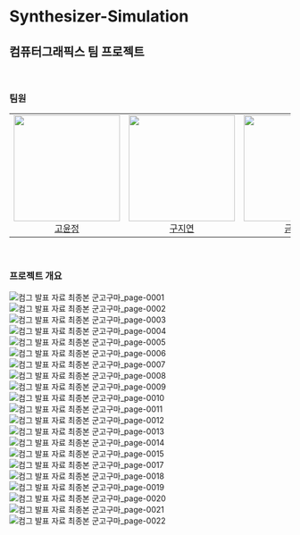 # Synthesizer-Simulation
## 컴퓨터그래픽스 팀 프로젝트
<br>

### 팀원

<div align="center">
<table>
  <tbody>
    <tr>
      <td align="center" width="200px"><a href="https://github.com/yjko1853"><img src="https://avatars.githubusercontent.com/u/95089298?v=4" width="190px;"/><br>고윤정</a></td>
      <td align="center" width="200px"><a href="https://github.com/tobby6"><img src="" width="190px;"/><br>구지연</a></td>
      <td align="center" width="200px"><a href="https://github.com/yi219"><img src="https://avatars.githubusercontent.com/u/80373650?v=4" width="190px;"/><br>금예인</a></td>
      <td align="center" width="200px"><a href="https://github.com/def30"><img src="https://avatars.githubusercontent.com/u/83496413?v=4" width="190px;"/><br>박준서</a></td>
  </tbody>
</table>
</div>
<br>

### 프로젝트 개요
![컴그 발표 자료 최종본 군고구마_page-0001](https://user-images.githubusercontent.com/80373650/230901938-7a526503-2d71-4438-bcc7-019d8f3820d8.jpg)
![컴그 발표 자료 최종본 군고구마_page-0002](https://user-images.githubusercontent.com/80373650/230897702-0a09d77c-961c-4aa7-af98-65cbe0fcf3c5.jpg)
![컴그 발표 자료 최종본 군고구마_page-0003](https://user-images.githubusercontent.com/80373650/230897705-10f4413b-bbba-4135-a6e9-7ce0d8d362fc.jpg)
![컴그 발표 자료 최종본 군고구마_page-0004](https://user-images.githubusercontent.com/80373650/230897730-b60d46a5-b104-4c9e-b6a0-233016c3d443.jpg)
![컴그 발표 자료 최종본 군고구마_page-0005](https://user-images.githubusercontent.com/80373650/230897753-025bb24b-a3fd-477a-a609-547089ae3452.jpg)
![컴그 발표 자료 최종본 군고구마_page-0006](https://user-images.githubusercontent.com/80373650/230897758-0d79e52a-4aef-4d05-9af8-696e55f38142.jpg)
![컴그 발표 자료 최종본 군고구마_page-0007](https://user-images.githubusercontent.com/80373650/230897770-81dad442-62aa-4c4c-9248-9b18ab646f8d.jpg)
![컴그 발표 자료 최종본 군고구마_page-0008](https://user-images.githubusercontent.com/80373650/230897772-9fe26f56-7b0b-440c-b859-d8dfd23b7d07.jpg)
![컴그 발표 자료 최종본 군고구마_page-0009](https://user-images.githubusercontent.com/80373650/230897782-81ac4ad9-a5e4-4f9f-82e1-934cafa9f5fb.jpg)
![컴그 발표 자료 최종본 군고구마_page-0010](https://user-images.githubusercontent.com/80373650/230897787-3700e28b-229e-4036-ad23-9c7026a24df4.jpg)
![컴그 발표 자료 최종본 군고구마_page-0011](https://user-images.githubusercontent.com/80373650/230897802-0f3a00f3-ad9c-4157-bc2d-a521ee34c2d0.jpg)
![컴그 발표 자료 최종본 군고구마_page-0012](https://user-images.githubusercontent.com/80373650/230897809-562eda38-a019-4d89-97f0-4cdbe697d7d5.jpg)
![컴그 발표 자료 최종본 군고구마_page-0013](https://user-images.githubusercontent.com/80373650/230897817-5ee4c244-381e-4ed3-8f33-85613f0760f1.jpg)
![컴그 발표 자료 최종본 군고구마_page-0014](https://user-images.githubusercontent.com/80373650/230897823-e51f4c5e-64bf-4778-8274-2d89b3f0a669.jpg)
![컴그 발표 자료 최종본 군고구마_page-0015](https://user-images.githubusercontent.com/80373650/230897831-8515c0d6-889f-4b04-91d6-e5a6c7be1d89.jpg)
![컴그 발표 자료 최종본 군고구마_page-0017](https://user-images.githubusercontent.com/80373650/230897856-350b1199-5200-45bd-8bd3-ec8c7e65ab72.jpg)
![컴그 발표 자료 최종본 군고구마_page-0018](https://user-images.githubusercontent.com/80373650/230897861-d90f80a0-09b1-4e37-93fd-0e4f4c9d2fe1.jpg)
![컴그 발표 자료 최종본 군고구마_page-0019](https://user-images.githubusercontent.com/80373650/230897864-8767621e-9d59-4ad2-b9a8-bc7fa5033f4b.jpg)
![컴그 발표 자료 최종본 군고구마_page-0020](https://user-images.githubusercontent.com/80373650/230897867-1ca56c61-7d0d-4ed2-9e37-4f1d0c34f512.jpg)
![컴그 발표 자료 최종본 군고구마_page-0021](https://user-images.githubusercontent.com/80373650/230897873-719551ea-ec1a-4878-8e48-7547ba635ea9.jpg)
![컴그 발표 자료 최종본 군고구마_page-0022](https://user-images.githubusercontent.com/80373650/230897881-60e0de49-3c74-460c-ac6b-71a52408fe45.jpg)
